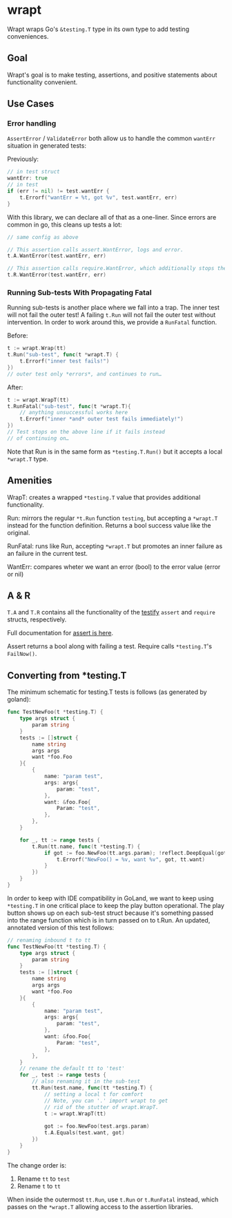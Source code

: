 # wrapt

Wrapt wraps Go's `&testing.T` type in its own type to add testing conveniences.

## Goal

Wrapt's goal is to make testing, assertions, and positive statements about functionality convenient.

## Use Cases

### Error handling

`AssertError` / `ValidateError` both allow us to handle the common `wantErr` situation in generated tests:

Previously:

```go
// in test struct
wantErr: true
// in test
if (err != nil) != test.wantErr {
	t.Errorf("wantErr = %t, got %v", test.wantErr, err)
}
```

With this library, we can declare all of that as a one-liner. Since errors are common in go, this cleans up tests a lot:

```go
// same config as above

// This assertion calls assert.WantError, logs and error.
t.A.WantError(test.wantErr, err)

// This assertion calls require.WantError, which additionally stops the test.
t.R.WantError(test.wantErr, err)
```

### Running Sub-tests With Propagating Fatal

Running sub-tests is another place where we fall into a trap. The inner test will not fail the outer test! A failing 
`t.Run` will not fail the outer test without intervention. In order to work around this, we provide a `RunFatal` 
function.

Before:
```go
t := wrapt.Wrap(tt)
t.Run("sub-test", func(t *wrapt.T) {
	t.Errorf("inner test fails!")
})
// outer test only *errors*, and continues to run…
```

After:
```go
t := wrapt.WrapT(tt)
t.RunFatal("sub-test", func(t *wrapt.T){
	// anything unsuccessful works here
	t.Errorf("inner *and* outer test fails immediately!")
})
// Test stops on the above line if it fails instead
// of continuing on…
```

Note that Run is in the same form as `*testing.T.Run()` but it accepts a local `*wrapt.T` type.

## Amenities

WrapT: creates a wrapped `*testing.T` value that provides additional functionality.

Run: mirrors the regular `*t.Run` function `testing`, but accepting a `*wrapt.T` instead for the function definition.
Returns a bool success value like the original.

RunFatal: runs like Run, accepting `*wrapt.T` but promotes an inner failure as an failure in the current test.

WantErr: compares wheter we want an error (bool) to the error value (error or nil)

## A & R

`T.A` and `T.R` contains all the functionality of the [testify](https://github.com/stretchr/testify) `assert` and `require` structs, respectively.

Full documentation for [assert is here](https://pkg.go.dev/github.com/stretchr/testify/assert).

Assert returns a bool along with failing a test. Require calls `*testing.T`'s `FailNow()`.  

## Converting from *testing.T

The minimum schematic for testing.T tests is follows (as generated by goland):

```go
func TestNewFoo(t *testing.T) {
	type args struct {
		param string
	}
	tests := []struct {
		name string
		args args
		want *foo.Foo
	}{
		{ 
			name: "param test",
			args: args{
				param: "test",
			},
			want: &foo.Foo{
				Param: "test",
			},
		},
	}

	for _, tt := range tests {
		t.Run(tt.name, func(t *testing.T) {
			if got := foo.NewFoo(tt.args.param); !reflect.DeepEqual(got, tt.want) {
				t.Errorf("NewFoo() = %v, want %v", got, tt.want)
			}
		})
	}
}
```

In order to keep with IDE compatibility in GoLand, we want to keep using `*testing.T` in one critical place to keep the 
play button operational. The play button shows up on each sub-test struct because it's something passed into the range
function which is in turn passed on to t.Run. An updated, annotated version of this test follows:

```go
// renaming inbound t to tt
func TestNewFoo(tt *testing.T) {
	type args struct {
		param string
	}
	tests := []struct {
		name string
		args args
		want *foo.Foo
	}{
		{ 
			name: "param test",
			args: args{
				param: "test",
			},
			want: &foo.Foo{
				Param: "test",
			},
		},
	}
	// rename the default tt to 'test'
	for _, test := range tests {
		// also renaming it in the sub-test
		tt.Run(test.name, func(tt *testing.T) {
			// setting a local t for comfort
			// Note, you can '.' import wrapt to get
			// rid of the stutter of wrapt.WrapT.
			t := wrapt.WrapT(tt)
            
			got := foo.NewFoo(test.args.param)
			t.A.Equals(test.want, got)
		})
	}
}
```

The change order is:
1. Rename `tt` to `test`
1. Rename `t` to `tt`

When inside the outermost `tt.Run`, use `t.Run` or `t.RunFatal` instead, which passes on the `*wrapt.T` allowing access to the assertion libraries.